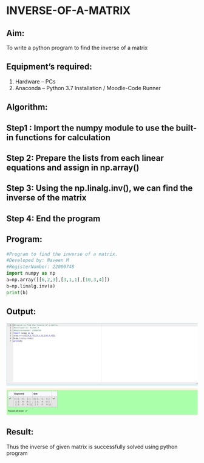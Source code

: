 # INVERSE-OF-A-MATRIX
## Aim:
To write a python program to find the inverse of a matrix
## Equipment’s required:
1. 	Hardware – PCs
2. 	Anaconda – Python 3.7 Installation / Moodle-Code Runner
## Algorithm:
## Step1 : Import the numpy module to use the built-in functions for calculation
## Step 2: Prepare the lists from each linear equations and assign in np.array()
## Step 3: Using the np.linalg.inv(), we can find the inverse of the matrix
## Step 4: End the program

## Program:
```python
#Program to find the inverse of a matrix.
#Developed by: Naveen M
#RegisterNumber: 22000748
import numpy as np
a=np.array([[6,2,3],[3,1,1],[10,3,4]])
b=np.linalg.inv(a)
print(b)
```
## Output:
![output](inverse.png)
## Result:
Thus the inverse of given matrix is successfully solved using python program


